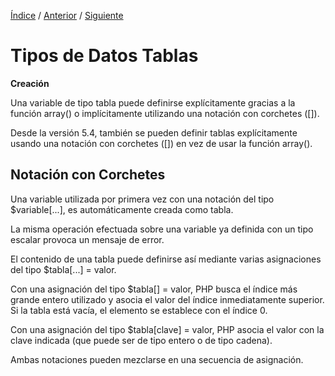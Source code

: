 [Índice](../readme.md) / [Anterior](../tipo-datos/tipo_datos_tablas.md) / [Siguiente](../tipo-datos/tipo_datos_tablas.md)

# Tipos de Datos Tablas

**Creación**

Una variable de tipo tabla puede definirse explícitamente gracias a la función array() o implícitamente utilizando una notación con corchetes ([]).

Desde la versión 5.4, también se pueden definir tablas explícitamente usando una notación con corchetes ([]) en vez de usar la función array().

## Notación con Corchetes

Una variable utilizada por primera vez con una notación del tipo $variable[...], es automáticamente creada como tabla.

La misma operación efectuada sobre una variable ya definida con un tipo escalar provoca un mensaje de error.

El contenido de una tabla puede definirse así mediante varias asignaciones del tipo $tabla[...] = valor.

Con una asignación del tipo $tabla[] = valor, PHP busca el índice más grande entero utilizado y asocia el valor del índice inmediatamente superior. Si la tabla está vacía, el elemento se establece con el índice 0.

Con una asignación del tipo $tabla[clave] = valor, PHP asocia el valor con la clave indicada (que puede ser de tipo entero o de tipo cadena).

Ambas notaciones pueden mezclarse en una secuencia de asignación.